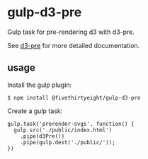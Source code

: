 # gulp-d3-pre
Gulp task for pre-rendering d3 with d3-pre.

See [d3-pre](https://github.com/fivethirtyeight/d3-pre) for more detailed documentation.


## usage

Install the gulp plugin:
```
$ npm install @fivethirtyeight/gulp-d3-pre
```

Create a gulp task:

```
gulp.task('prerender-svgs', function() {
  gulp.src('./public/index.html')
    .pipe(d3Pre())
    .pipe(gulp.dest('./public/'));
})
```
